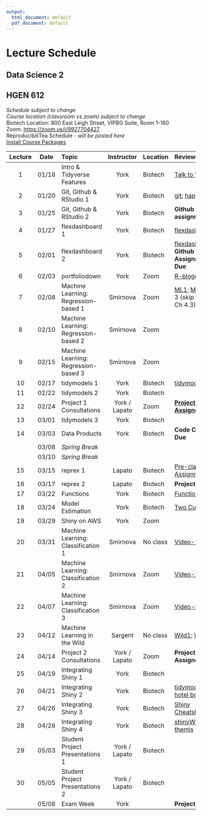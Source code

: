 ```yaml
---
output:
  html_document: default
  pdf_document: default
---
```


# Lecture Schedule
## Data Science 2
## HGEN 612
*Schedule subject to change*  
*Course location (classroom vs zoom) subject to change*  
Biotech Location:  800 East Leigh Street, VIPBG Suite, Room 1-160  
Zoom: https://zoom.us/j/9927704427  
ReproducibiliTea Schedule - *will be posted here*  
[Install Course Packages][25]  


| Lecture | Date  | Topic                                | Instructor      | Location | Review                                        | Slides       | Scripts    |  
| :-----: | :---: | :----------------------------------- | :-------------: | :------- | :-------------------------------------------- | :----------: | :--------: |
| 1       | 01/18 | Intro & Tidyverse Features           | York            | Biotech  | [Talk to Yourself][7]                         |  [1][26], [2][27] | [1][28]|
| 2       | 01/20 | Git, Github & RStudio 1              | York            | Biotech  | [git][1]; [happygit][2]                       |  [1][29]     |            |  
| 3       | 01/25 | Git, Github & RStudio 2              | York            | Biotech  | **Github assignment**                         |              |            |  
| 4       | 01/27 | flexdashboard 1                      | York            | Biotech  | [flexdashboard1][12]                          |  [1][33]     | [1][36]    |  
| 5       | 02/01 | flexdashboard 2                      | York            | Biotech  | [flexdashboard2][13]; **Github Assignment Due** |              | [1][37]    |  
| 6       | 02/03 | portfoliodown                        | York            | Zoom     | [R-bloggers][48]                              |              | [1][49]    |
| 7       | 02/08 | Machine Learning: Regression-based 1 | Smirnova        | Zoom     | [ML1][3]; [ML2][4] (Ch 3 (skip 3.5) & Ch 4.3) |  [1][38]     |            |  
| 8       | 02/10 | Machine Learning: Regression-based 2 | Smirnova        | Zoom     |                                               |  [1][39]     |            |  
| 9       | 02/15 | Machine Learning: Regression-based 3 | Smirnova        | Zoom     |                                               |              |            |  
| 10      | 02/17 | tidymodels 1                         | York            | Biotech  | [tidymodels][15]                              | [1][43]      | [1][44]    | 
| 11      | 02/22 | tidymodels 2                         | York            | Biotech  |                                               |              | [1][45]    |
| 12      | 02/24 | Project 1 Consultations              | York / Lapato   | Zoom     | [**Project 1 Assigned**][46]                  |              |            |  
| 13      | 03/01 | tidymodels 3                         | York            | Biotech  |                                               |              |            |  
| 14      | 03/03 | Data Products                        | York            | Biotech  | **Code Check 1 Due**                          |              | [1][47]    |  
|         | 03/08 | *Spring Break*                       |                 |          |                                               |              |            |
|         | 03/10 | *Spring Break*                       |                 |          |                                               |              |            |
| 15      | 03/15 | reprex 1                             | Lapato          | Biotech  | [Pre-class Assignment][17];                   |              |            |  
| 16      | 03/17 | reprex 2                             | Lapato          | Biotech  | **Project 1 Due**                             |              |            |  
| 17      | 03/22 | Functions                            | York            | Biotech  | [Functions][20]                               |              | [1][65]    |  
| 18      | 03/24 | Model Estimation                     | York            | Biotech  | [Two Cultures][14]                            |              | [1][66]    |  
| 19      | 03/29 | Shiny on AWS                         | York            | Zoom     |                                               |              |            |  
| 20      | 03/31 | Machine Learning: Classification 1   | Smirnova        | No class | [Video-1][67]                                 |  [1][50]     |            |  
| 21      | 04/05 | Machine Learning: Classification 2   | Smirnova        | Zoom     | [Video-2][68]                                 |  [1][51]     |            |  
| 22      | 04/07 | Machine Learning: Classification 3   | Smirnova        | Zoom     | [Video-3][69]                                 |  [1][52]     |            |  
| 23      | 04/12 | Machine Learning in the Wild         | Sargent         | No class | [Wild1][5]; [Wild2][6]                        |  [1][56]     |            |
| 24      | 04/14 | Project 2 Consultations              | York / Lapato   | Zoom     | **Project 2 Assigned**                        |              |            |  
| 25      | 04/19 | Integrating Shiny 1                  | York            | Biotech  |                                               |              | [1][57]    |  
| 26      | 04/21 | Integrating Shiny 2                  | York            | Biotech  | [tidymodels hotel bookings][21]               |              | [1][59], [2][60] |  
| 27      | 04/26 | Integrating Shiny 3                  | York            | Biotech  | [Shiny Cheatsheet][22]                        |              | [1][61], [2][62] |  
| 28      | 04/28 | Integrating Shiny 4                  | York            | Biotech  | [shinyWidgets][23]; [themis][24]              |              | [1][63], [2][64] |  
| 29      | 05/03 | Student Project Presentations 1      | York / Lapato   | Biotech  |                                               |              |            |  
| 30      | 05/05 | Student Project Presentations 2      | York / Lapato   | Biotech  |                                               |              |            |       
|         | 05/08 | Exam Week                            | York            |          | **Project 2 Due**                             |              |            |        


[1]: https://osf.io/4a26g "Democratic Science"
[2]: https://happygitwithr.com "happygitwithR"
[3]: https://osf.io/d7we8/ "Pine Beetle Data"
[4]: https://osf.io/nstcw/ "Introduction to Statistical Learning"
[5]: https://osf.io/rmtsx/ "Machine Learning and Science"
[6]: https://osf.io/gpt3h/ "Machine Learning and Aging Research"
[7]: https://rstudio.com/resources/rstudioconf-2020/don-t-repeat-yourself-talk-to-yourself-repeated-reporting-in-the-r-universe/ "DRY"
[8]: https://osf.io/wvfm2 "setup check"
[9]: https://computers.tutsplus.com/tutorials/navigating-the-terminal-a-gentle-introduction--mac-3855 "Navigating the Terminal"
[10]: https://happygitwithr.com/shell.html "The Shell"
[11]: https://jennybc.github.io/purrr-tutorial/ "Jenny Bryan's purrr examples"
[12]: https://blog.rstudio.com/2016/05/17/flexdashboard-easy-interactive-dashboards-for-r/ "Introducing flexdashboard"
[13]: https://rmarkdown.rstudio.com/flexdashboard/ "flexdashboard: Easy interactive dashboards for R"
[14]: https://osf.io/r3pyb/ "Statistical Modeling: The Two Cultures"
[15]: https://www.tidymodels.org/ "tidymodels"
[16]: https://rstudio.com/resources/rstudioglobal-2021/maintaining-the-house-the-tidyverse-built/ "rstudio::conf 2021"
[17]: https://forms.gle/tBtzGuRCu2hx722S6 "pre-class assignment"
[20]: https://r4ds.had.co.nz/functions.html "functions"
[21]: https://www.tidymodels.org/start/case-study/ "tidymodels hotel bookings"
[22]: https://shiny.rstudio.com/images/shiny-cheatsheet.pdf "Shiny Cheatsheet"
[23]: http://shinyapps.dreamrs.fr/shinyWidgets/ "shinyWidgets"
[24]: https://themis.tidymodels.org/index.html "themis recipe steps for unbalanced designs"
[25]: https://github.com/tpyork/hgen-612/blob/main/R/00_install-course-packages.R "install course packages"  
[26]: https://osf.io/q26ut/ "course setup" 
[27]: https://osf.io/ch8ur/ "tidyverse review"
[28]: https://github.com/tpyork/hgen-612/blob/main/R/01_tidyverse-features.R "tidyverse features"
[29]: https://osf.io/3cke6/ "git, Github, RStudio"
[30]: https://osf.io/cfx3n/ "command line survival guide"
[31]: https://github.com/tpyork/hgen-612/blob/main/command-line-resource/command_cheatsheet.txt "command line cheatsheet"
[32]: https://github.com/tpyork/hgen-612/blob/main/command-line-resource/important_commands.txt "important commands"
[33]: https://osf.io/q4s3z/ "flexdashboard primer"
[36]: https://github.com/tpyork/hgen-612/blob/main/R/05_flexdashboard_student.Rmd "flexdashboard 1"
[37]: https://github.com/tpyork/hgen-612/blob/main/R/06_flexdashboard_2_student.Rmd "flexdashboard 2"
[38]: https://osf.io/r2gta/ "machine learning regression 1"
[39]: https://osf.io/ds9y6/ "machine learning regression 2"
[40]: https://drive.google.com/file/d/1xtiuk06eTNQzmiMrCIYqTssP5vWirTEB/view?usp=sharing "ML video 1"
[41]: https://drive.google.com/file/d/1rzkMrntGKYK427OPrX-jPIoMMJHbd_Hg/view?usp=sharing "ML video 2"
[42]: https://drive.google.com/file/d/1iOEbj4wELx9eESs-IsAS18iHfsNG4YYj/view?usp=sharing "ML video 3"
[43]: https://osf.io/2dy38/ "tidymodels primer"
[44]: https://github.com/tpyork/hgen-612/blob/main/R/10_tidymodels_starter-pack.Rmd "tidymodels starter pack.Rmd"
[45]: https://github.com/tpyork/hgen-612/blob/main/R/10_tidymodels_1.R "tidymodels 2"
[46]: https://github.com/tpyork/hgen-612/blob/main/assignments/project-1/project-1.md "project 1"
[47]: https://github.com/tpyork/hgen-612/blob/main/R/12_Machine-Learning-Regression_tidymodels.R "pine beetles recode"
[48]: https://www.r-bloggers.com/2021/12/introducing-portfoliodown-the-data-science-portfolio-website-builder/ "portfoliodown blog"
[49]: https://github.com/tpyork/hgen-612/blob/main/R/19_portfoliodown.R "portfoliodown script"
[50]: https://osf.io/jd4nq/ "ML classification 1"
[51]: https://osf.io/hswq9/ "ML classification 2"
[52]: https://osf.io/9tm4h/ "ML classification 3"
[53]: https://drive.google.com/drive/folders/1qmX6B5mBt93Id0rKjF6YX2h3iyiZMOqh?usp=sharing "ML classification video 1"
[54]: https://drive.google.com/drive/u/1/folders/1Gt3V4hoHG8ytNUHj0Z7zFLo3kH5gNRgV "ML classification video 2"
[55]: https://drive.google.com/drive/u/1/folders/1zC4us0GSc-_PaJvb4wAdEDr0xKDhq1hC "ML classification video 3"
[56]: https://osf.io/8umgk/ "ML in the Wild"
[57]: https://github.com/tpyork/hgen-612/blob/main/R/25_shiny-flexdashboard.R "hotels model code"
[58]: https://github.com/tpyork/hgen-612/blob/main/assignments/project-2/project-2.md "project-2"
[59]: https://github.com/tpyork/hgen-612/blob/main/R/26_shiny_checkpoint-1.Rmd "shiny script 1"
[60]: https://github.com/tpyork/hgen-612/blob/main/R/26_shiny_checkpoint-2.Rmd "shiny script 2"
[61]: https://github.com/tpyork/hgen-612/blob/main/R/26_shiny_checkpoint-3.Rmd "shiny script 3"
[62]: https://github.com/tpyork/hgen-612/blob/main/R/26_shiny_checkpoint-4.Rmd "shiny script 4"
[63]: https://github.com/tpyork/hgen-612/blob/main/R/26_shiny_checkpoint-5.Rmd "shiny script 5"
[64]: https://github.com/tpyork/hgen-612/blob/main/R/26_shiny_checkpoint-6.Rmd "shiny script 6"
[65]: https://github.com/tpyork/hgen-612/blob/main/R/19_functions.R "functions script"
[66]: https://github.com/tpyork/hgen-612/blob/main/R/14_model-estimation.R "model estimation"
[67]: https://drive.google.com/drive/u/1/folders/1qmX6B5mBt93Id0rKjF6YX2h3iyiZMOqh "logistic regression"
[68]: https://drive.google.com/drive/u/1/folders/1Gt3V4hoHG8ytNUHj0Z7zFLo3kH5gNRgV "model validation"
[69]: https://drive.google.com/drive/u/1/folders/1zC4us0GSc-_PaJvb4wAdEDr0xKDhq1hC "clustering"




